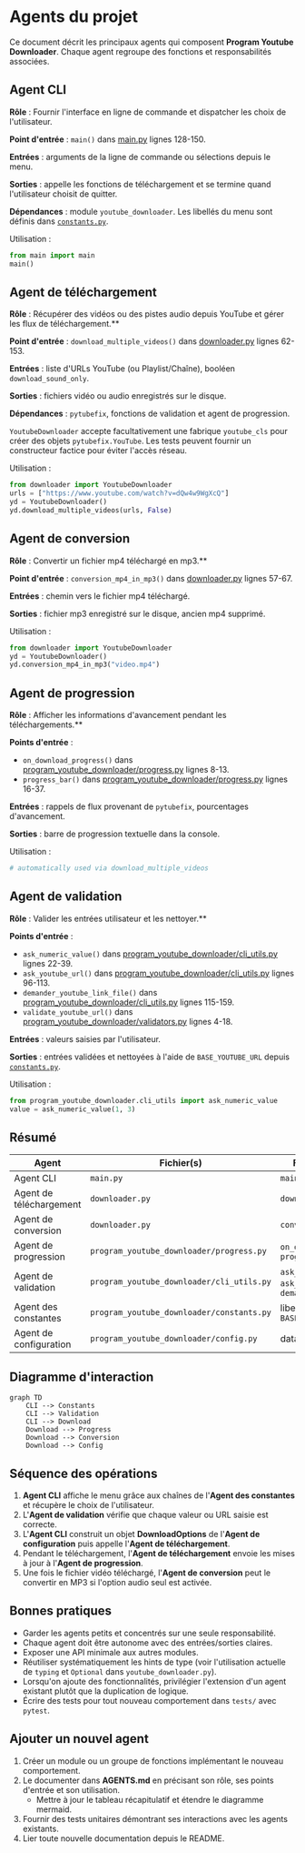 
# Agents du projet

Ce document décrit les principaux agents qui composent **Program Youtube Downloader**.
Chaque agent regroupe des fonctions et responsabilités associées.

## Agent CLI
**Rôle** : Fournir l'interface en ligne de commande et dispatcher les choix de l'utilisateur.

**Point d'entrée** : `main()` dans [main.py](main.py) lignes 128-150.

**Entrées** : arguments de la ligne de commande ou sélections depuis le menu.

**Sorties** : appelle les fonctions de téléchargement et se termine quand l'utilisateur choisit de quitter.

**Dépendances** : module `youtube_downloader`. Les libellés du menu sont définis dans
[`constants.py`](program_youtube_downloader/constants.py).

Utilisation :
```python
from main import main
main()
```

## Agent de téléchargement
**Rôle** : Récupérer des vidéos ou des pistes audio depuis YouTube et gérer les flux de téléchargement.**

**Point d'entrée** : `download_multiple_videos()` dans [downloader.py](downloader.py) lignes 62-153.

**Entrées** : liste d'URLs YouTube (ou Playlist/Chaîne), booléen `download_sound_only`.

**Sorties** : fichiers vidéo ou audio enregistrés sur le disque.

**Dépendances** : `pytubefix`, fonctions de validation et agent de progression.

`YoutubeDownloader` accepte facultativement une fabrique `youtube_cls` pour créer des
objets `pytubefix.YouTube`. Les tests peuvent fournir un constructeur factice pour éviter
l'accès réseau.

Utilisation :
```python
from downloader import YoutubeDownloader
urls = ["https://www.youtube.com/watch?v=dQw4w9WgXcQ"]
yd = YoutubeDownloader()
yd.download_multiple_videos(urls, False)
```

## Agent de conversion
**Rôle** : Convertir un fichier mp4 téléchargé en mp3.**

**Point d'entrée** : `conversion_mp4_in_mp3()` dans [downloader.py](downloader.py) lignes 57-67.

**Entrées** : chemin vers le fichier mp4 téléchargé.

**Sorties** : fichier mp3 enregistré sur le disque, ancien mp4 supprimé.

Utilisation :
```python
from downloader import YoutubeDownloader
yd = YoutubeDownloader()
yd.conversion_mp4_in_mp3("video.mp4")
```

## Agent de progression
**Rôle** : Afficher les informations d'avancement pendant les téléchargements.**

**Points d'entrée** :
- `on_download_progress()` dans [program_youtube_downloader/progress.py](program_youtube_downloader/progress.py) lignes 8-13.
- `progress_bar()` dans [program_youtube_downloader/progress.py](program_youtube_downloader/progress.py) lignes 16-37.

**Entrées** : rappels de flux provenant de `pytubefix`, pourcentages d'avancement.

**Sorties** : barre de progression textuelle dans la console.

Utilisation :
```python
# automatically used via download_multiple_videos
```

## Agent de validation
**Rôle** : Valider les entrées utilisateur et les nettoyer.**

**Points d'entrée** :
- `ask_numeric_value()` dans [program_youtube_downloader/cli_utils.py](program_youtube_downloader/cli_utils.py) lignes 22-39.
- `ask_youtube_url()` dans [program_youtube_downloader/cli_utils.py](program_youtube_downloader/cli_utils.py) lignes 96-113.
- `demander_youtube_link_file()` dans [program_youtube_downloader/cli_utils.py](program_youtube_downloader/cli_utils.py) lignes 115-159.
- `validate_youtube_url()` dans [program_youtube_downloader/validators.py](program_youtube_downloader/validators.py) lignes 4-18.

**Entrées** : valeurs saisies par l'utilisateur.

**Sorties** : entrées validées et nettoyées à l'aide de `BASE_YOUTUBE_URL` depuis [`constants.py`](program_youtube_downloader/constants.py).

Utilisation :
```python
from program_youtube_downloader.cli_utils import ask_numeric_value
value = ask_numeric_value(1, 3)
```

## Résumé

| Agent | Fichier(s) | Fonctions principales |
|-------|------------|----------------------|
| Agent CLI | `main.py` | `main()` |
| Agent de téléchargement | `downloader.py` | `download_multiple_videos` |
| Agent de conversion | `downloader.py` | `conversion_mp4_in_mp3` |
| Agent de progression | `program_youtube_downloader/progress.py` | `on_download_progress`, `progress_bar` |
| Agent de validation | `program_youtube_downloader/cli_utils.py` | `ask_numeric_value`, `ask_youtube_url`, `demander_youtube_link_file` |
| Agent des constantes | `program_youtube_downloader/constants.py` | libellés du menu, `BASE_YOUTUBE_URL` |
| Agent de configuration | `program_youtube_downloader/config.py` | dataclass `DownloadOptions` |

## Diagramme d'interaction
```mermaid
graph TD
    CLI --> Constants
    CLI --> Validation
    CLI --> Download
    Download --> Progress
    Download --> Conversion
    Download --> Config
```
## Séquence des opérations
1. **Agent CLI** affiche le menu grâce aux chaînes de l'**Agent des constantes** et récupère le choix de l'utilisateur.
2. L'**Agent de validation** vérifie que chaque valeur ou URL saisie est correcte.
3. L'**Agent CLI** construit un objet **DownloadOptions** de l'**Agent de configuration** puis appelle l'**Agent de téléchargement**.
4. Pendant le téléchargement, l'**Agent de téléchargement** envoie les mises à jour à l'**Agent de progression**.
5. Une fois le fichier vidéo téléchargé, l'**Agent de conversion** peut le convertir en MP3 si l'option audio seul est activée.

## Bonnes pratiques
- Garder les agents petits et concentrés sur une seule responsabilité.
- Chaque agent doit être autonome avec des entrées/sorties claires.
- Exposer une API minimale aux autres modules.
- Réutiliser systématiquement les hints de type (voir l'utilisation actuelle de `typing` et `Optional` dans `youtube_downloader.py`).
- Lorsqu'on ajoute des fonctionnalités, privilégier l'extension d'un agent existant plutôt que la duplication de logique.
- Écrire des tests pour tout nouveau comportement dans `tests/` avec `pytest`.

## Ajouter un nouvel agent
1. Créer un module ou un groupe de fonctions implémentant le nouveau comportement.
2. Le documenter dans **AGENTS.md** en précisant son rôle, ses points d'entrée et son utilisation.
   - Mettre à jour le tableau récapitulatif et étendre le diagramme mermaid.
3. Fournir des tests unitaires démontrant ses interactions avec les agents existants.
4. Lier toute nouvelle documentation depuis le README.

